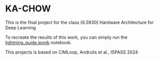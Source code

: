 # KA-CHOW

This is the final project for the class [6.5930] Hardware Architecture for Deep Learning

To recreate the results of this work, you can simply run the [lightning\_guide.ipynb](https://github.com/czarkos/ka-chow/blob/main/workspace/models/arch/1_macro/lightning_sigc_2023/lightning_guide.ipynb) notebook.

This projects is based on CiMLoop, Andrulis et al., ISPASS  2024
